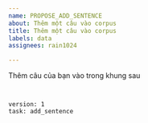 ```yaml
---
name: PROPOSE_ADD_SENTENCE
about: Thêm một câu vào corpus
title: Thêm một câu vào corpus
labels: data
assignees: rain1024

---
```


Thêm câu của bạn vào trong khung sau 

```
 
```

```
version: 1
task: add_sentence
```
